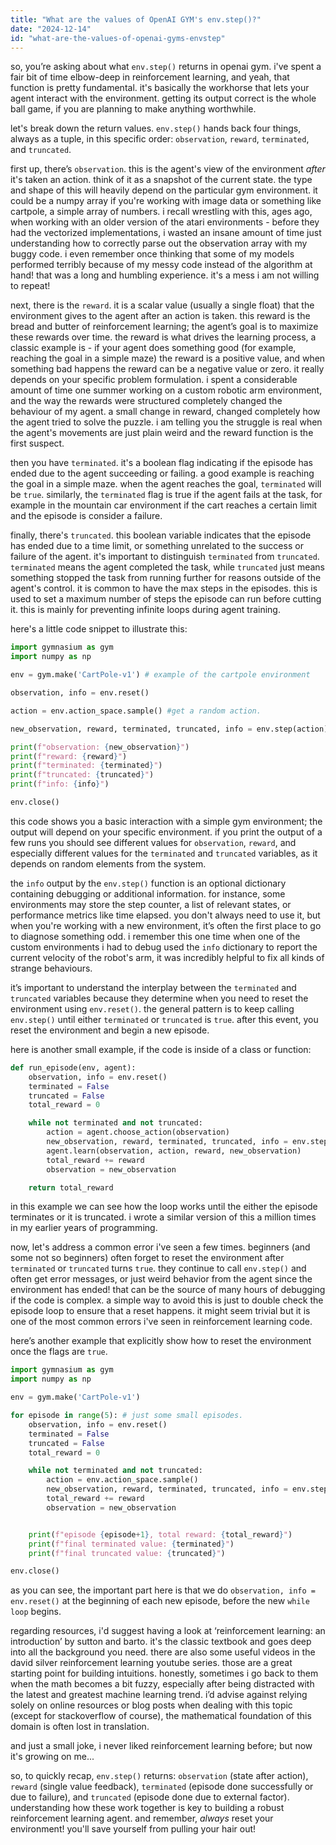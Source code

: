 ```yaml
---
title: "What are the values of OpenAI GYM's env.step()?"
date: "2024-12-14"
id: "what-are-the-values-of-openai-gyms-envstep"
---
```


so, you’re asking about what `env.step()` returns in openai gym. i've spent a fair bit of time elbow-deep in reinforcement learning, and yeah, that function is pretty fundamental. it's basically the workhorse that lets your agent interact with the environment. getting its output correct is the whole ball game, if you are planning to make anything worthwhile.

let's break down the return values. `env.step()` hands back four things, always as a tuple, in this specific order: `observation`, `reward`, `terminated`, and `truncated`.

first up, there’s `observation`. this is the agent's view of the environment *after* it's taken an action. think of it as a snapshot of the current state. the type and shape of this will heavily depend on the particular gym environment. it could be a numpy array if you're working with image data or something like cartpole, a simple array of numbers. i recall wrestling with this, ages ago, when working with an older version of the atari environments - before they had the vectorized implementations, i wasted an insane amount of time just understanding how to correctly parse out the observation array with my buggy code. i even remember once thinking that some of my models performed terribly because of my messy code instead of the algorithm at hand! that was a long and humbling experience. it's a mess i am not willing to repeat!

next, there is the `reward`. it is a scalar value (usually a single float) that the environment gives to the agent after an action is taken. this reward is the bread and butter of reinforcement learning; the agent’s goal is to maximize these rewards over time. the reward is what drives the learning process, a classic example is - if your agent does something good (for example, reaching the goal in a simple maze) the reward is a positive value, and when something bad happens the reward can be a negative value or zero. it really depends on your specific problem formulation. i spent a considerable amount of time one summer working on a custom robotic arm environment, and the way the rewards were structured completely changed the behaviour of my agent. a small change in reward, changed completely how the agent tried to solve the puzzle. i am telling you the struggle is real when the agent's movements are just plain weird and the reward function is the first suspect.

then you have `terminated`. it's a boolean flag indicating if the episode has ended due to the agent succeeding or failing. a good example is reaching the goal in a simple maze. when the agent reaches the goal, `terminated` will be `true`. similarly, the `terminated` flag is true if the agent fails at the task, for example in the mountain car environment if the cart reaches a certain limit and the episode is consider a failure.

finally, there's `truncated`. this boolean variable indicates that the episode has ended due to a time limit, or something unrelated to the success or failure of the agent. it's important to distinguish `terminated` from `truncated`. `terminated` means the agent completed the task, while `truncated` just means something stopped the task from running further for reasons outside of the agent's control. it is common to have the max steps in the episodes. this is used to set a maximum number of steps the episode can run before cutting it. this is mainly for preventing infinite loops during agent training.

here's a little code snippet to illustrate this:

```python
import gymnasium as gym
import numpy as np

env = gym.make('CartPole-v1') # example of the cartpole environment

observation, info = env.reset()

action = env.action_space.sample() #get a random action.

new_observation, reward, terminated, truncated, info = env.step(action)

print(f"observation: {new_observation}")
print(f"reward: {reward}")
print(f"terminated: {terminated}")
print(f"truncated: {truncated}")
print(f"info: {info}")

env.close()
```
this code shows you a basic interaction with a simple gym environment; the output will depend on your specific environment. if you print the output of a few runs you should see different values for `observation`, `reward`, and especially different values for the `terminated` and `truncated` variables, as it depends on random elements from the system.

the `info` output by the `env.step()` function is an optional dictionary containing debugging or additional information. for instance, some environments may store the step counter, a list of relevant states, or performance metrics like time elapsed. you don't always need to use it, but when you're working with a new environment, it’s often the first place to go to diagnose something odd. i remember this one time when one of the custom environments i had to debug used the `info` dictionary to report the current velocity of the robot's arm, it was incredibly helpful to fix all kinds of strange behaviours.

it’s important to understand the interplay between the `terminated` and `truncated` variables because they determine when you need to reset the environment using `env.reset()`. the general pattern is to keep calling `env.step()` until either `terminated` or `truncated` is `true`. after this event, you reset the environment and begin a new episode.

here is another small example, if the code is inside of a class or function:

```python
def run_episode(env, agent):
    observation, info = env.reset()
    terminated = False
    truncated = False
    total_reward = 0

    while not terminated and not truncated:
        action = agent.choose_action(observation)
        new_observation, reward, terminated, truncated, info = env.step(action)
        agent.learn(observation, action, reward, new_observation)
        total_reward += reward
        observation = new_observation

    return total_reward

```

in this example we can see how the loop works until the either the episode terminates or it is truncated. i wrote a similar version of this a million times in my earlier years of programming.

now, let's address a common error i've seen a few times. beginners (and some not so beginners) often forget to reset the environment after `terminated` or `truncated` turns `true`. they continue to call `env.step()` and often get error messages, or just weird behavior from the agent since the environment has ended! that can be the source of many hours of debugging if the code is complex. a simple way to avoid this is just to double check the episode loop to ensure that a reset happens. it might seem trivial but it is one of the most common errors i've seen in reinforcement learning code.

here’s another example that explicitly show how to reset the environment once the flags are `true`.

```python
import gymnasium as gym
import numpy as np

env = gym.make('CartPole-v1')

for episode in range(5): # just some small episodes.
    observation, info = env.reset()
    terminated = False
    truncated = False
    total_reward = 0

    while not terminated and not truncated:
        action = env.action_space.sample()
        new_observation, reward, terminated, truncated, info = env.step(action)
        total_reward += reward
        observation = new_observation


    print(f"episode {episode+1}, total reward: {total_reward}")
    print(f"final terminated value: {terminated}")
    print(f"final truncated value: {truncated}")

env.close()

```

as you can see, the important part here is that we do `observation, info = env.reset()` at the beginning of each new episode, before the new `while loop` begins.

regarding resources, i'd suggest having a look at ‘reinforcement learning: an introduction’ by sutton and barto. it's the classic textbook and goes deep into all the background you need. there are also some useful videos in the david silver reinforcement learning youtube series. those are a great starting point for building intuitions. honestly, sometimes i go back to them when the math becomes a bit fuzzy, especially after being distracted with the latest and greatest machine learning trend. i’d advise against relying solely on online resources or blog posts when dealing with this topic (except for stackoverflow of course), the mathematical foundation of this domain is often lost in translation.

and just a small joke, i never liked reinforcement learning before; but now it's growing on me...

so, to quickly recap, `env.step()` returns: `observation` (state after action), `reward` (single value feedback), `terminated` (episode done successfully or due to failure), and `truncated` (episode done due to external factor). understanding how these work together is key to building a robust reinforcement learning agent. and remember, *always* reset your environment! you'll save yourself from pulling your hair out!
